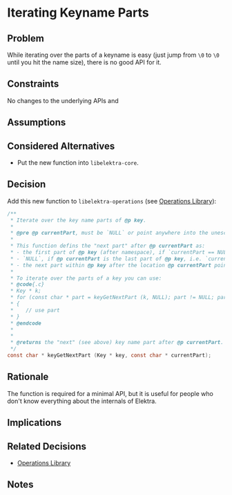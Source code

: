 # Iterating Keyname Parts

## Problem

While iterating over the parts of a keyname is easy (just jump from `\0` to `\0` until you hit the name size), there is no good API for it.

## Constraints

No changes to the underlying APIs and

## Assumptions

## Considered Alternatives

- Put the new function into `libelektra-core`.

## Decision

Add this new function to `libelektra-operations` (see [Operations Library](operations_library.md)):

```c
/**
 * Iterate over the key name parts of @p key.
 *
 * @pre @p currentPart, must be `NULL` or point anywhere into the unescaped name of @p key
 *
 * This function defins the "next part" after @p currentPart as:
 * - the first part of @p key (after namespace), if `currentPart == NULL`
 * - `NULL`, if @p currentPart is the last part of @p key, i.e. `currentPart == keyBaseName (key)`
 * - the next part within @p key after the location @p currentPart points to
 *
 * To iterate over the parts of a key you can use:
 * @code{.c}
 * Key * k;
 * for (const char * part = keyGetNextPart (k, NULL); part != NULL; part = keyGetNextPart (k, part))
 * {
 *    // use part
 * }
 * @endcode
 *
 *
 * @returns the "next" (see above) key name part after @p currentPart.
 */
const char * keyGetNextPart (Key * key, const char * currentPart);
```

## Rationale

The function is required for a minimal API, but it is useful for people who don't know everything about the internals of Elektra.

## Implications

## Related Decisions

- [Operations Library](operations_library.md)

## Notes
